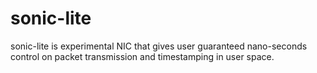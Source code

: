 sonic-lite
======================

sonic-lite is experimental NIC that gives user guaranteed nano-seconds
control on packet transmission and timestamping in user space.
